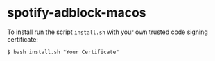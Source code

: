 # spotify-adblock-macos
To install run the script `install.sh` with your own trusted code signing certificate:
```
$ bash install.sh "Your Certificate"
